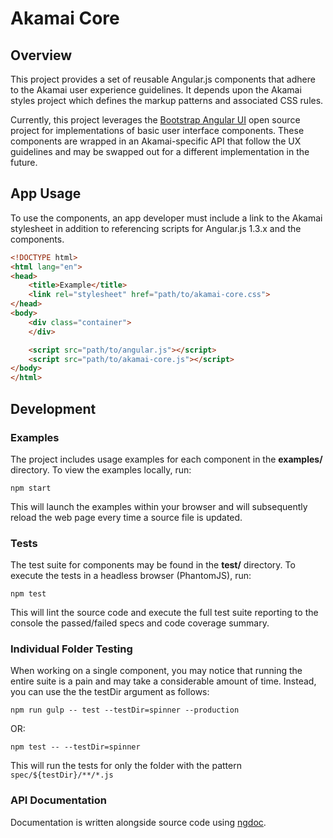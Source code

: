 # Akamai Core


## Overview

This project provides a set of reusable Angular.js components that adhere to
the Akamai user experience guidelines. It depends upon the Akamai styles 
project which defines the markup patterns and associated CSS rules.

Currently, this project leverages the
[Bootstrap Angular UI](http://angular-ui.github.io/bootstrap/) open source
project for implementations of basic user interface components. These
components are wrapped in an Akamai-specific API that follow the UX
guidelines and may be swapped out for a different implementation in the
future.

## App Usage

To use the components, an app developer must include a link to the Akamai
stylesheet in addition to referencing scripts for Angular.js 1.3.x and the
components.

```html
<!DOCTYPE html>
<html lang="en">
<head>
    <title>Example</title>
    <link rel="stylesheet" href="path/to/akamai-core.css">
</head>
<body>
    <div class="container">
    </div> 

    <script src="path/to/angular.js"></script>
    <script src="path/to/akamai-core.js"></script>
</body>
</html>
```

## Development

### Examples

The project includes usage examples for each component in the **examples/**
directory. To view the examples locally, run: 

`npm start`

This will launch the examples within your browser and will subsequently reload
the web page every time a source file is updated.

### Tests

The test suite for components may be found in the **test/** directory. To
execute the tests in a headless browser (PhantomJS), run:

`npm test`

This will lint the source code and execute the full test suite reporting to
the console the passed/failed specs and code coverage summary.

### Individual Folder Testing

When working on a single component, you may notice that running the entire suite is a pain
and may take a considerable amount of time.  Instead, you can use the the testDir argument
as follows:

`npm run gulp -- test --testDir=spinner --production`

OR:

`npm test -- --testDir=spinner`

This will run the tests for only the folder with the pattern `spec/${testDir}/**/*.js`

### API Documentation

Documentation is written alongside source code using [ngdoc][1].

[1]: https://github.com/angular/angular.js/wiki/Writing-AngularJS-Documentation
